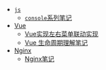 <!--
 * @Author: Rainy
 * @Github: https://github.com/Rain120
 * @Date: 2019-01-20 16:43:26
 * @LastEditTime: 2019-01-20 17:07:17
    -->
 * <i class="profile-icon vuejs iconfont icon-js"></i>[`js`](notes/js/console-related-note.md)
    - <i class="profile-icon vuejs iconfont icon-js"></i>[`console`系列笔记](notes/js/console/console-related-note.md)
* <i class="profile-icon vuejs iconfont icon-vuejs"></i>[Vue](notes/vue/guide.md)
   * <i class="profile-icon iconfont icon-note"></i>[Vue实现左右菜单联动实现](notes/vue/cascade-menu.md)
   * <i class="profile-icon iconfont icon-note"></i>[Vue 生命周期理解笔记](notes/vue/vue-lifecycle/vue-lifecycle.md)
* <i class="profile-icon vuejs iconfont icon-nginx"></i>[Nginx](notes/nginx/guide.md)
   * <i class="profile-icon iconfont icon-note"></i>[Nginx笔记](notes/nginx/nginx/note.md)